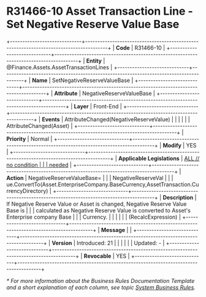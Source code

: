 ﻿---
erp.type: front-end-business-rule
erp.entity: Finance.Assets.AssetTransactionLines
---

# R31466-10 Asset Transaction Line - Set Negative Reserve Value Base
+-----------------------------+---------------------------------------------------------------------------------------+
| **Code**                    | R31466-10                                                                             |
+-----------------------------+---------------------------------------------------------------------------------------+
| **Entity**                  | @Finance.Assets.AssetTransactionLines                                                                  |
+-----------------------------+---------------------------------------------------------------------------------------+
| **Name**                    | SetNegativeReserveValueBase                                                           |
+-----------------------------+---------------------------------------------------------------------------------------+
| **Attribute**               | NegativeReserveValueBase                                                              |
+-----------------------------+---------------------------------------------------------------------------------------+
| **Layer**                   | Front-End                                                                             |
+-----------------------------+---------------------------------------------------------------------------------------+
| **Events**                  | AttributeChanged(NegativeReserveValue)                                                |
|                             |                                                                                       |
|                             | AttributeChanged(Asset)                                                               |
+-----------------------------+---------------------------------------------------------------------------------------+
| **Priority**                | Normal                                                                                |
+-----------------------------+---------------------------------------------------------------------------------------+
| **Modify**                  | YES                                                                                   |
+-----------------------------+---------------------------------------------------------------------------------------+
| **Applicable Legislations** | [ALL // no condition                                                                  |
|                             | needed](https://confluence.erp.net/display/techdoc/Country+Specific+Functionality)    |
+-----------------------------+---------------------------------------------------------------------------------------+
| **Action**                  | NegativeReserveValueBase=                                                             |
|                             | NegativeReserveVal                                                                    |
|                             | ue.ConvertTo(Asset.EnterpriseCompany.BaseCurrency,AssetTransaction.CurrencyDirectory) |
+-----------------------------+---------------------------------------------------------------------------------------+
| **Description**             | If Negative Reserve Value or Asset is changed, Negative Reserve Value Base is         |
|                             | calculated as Negative Reserve Value is converted to Asset\'s Enterprise company Base |
|                             | Currency.                                                                             |
|                             |                                                                                       |
|                             | (RecalcExpression)                                                                    |
+-----------------------------+---------------------------------------------------------------------------------------+
| **Message**                 |                                                                                       |
+-----------------------------+---------------------------------------------------------------------------------------+
| **Version**                 | Introduced: 21                                                                        |
|                             |                                                                                       |
|                             | Updated: -                                                                            |
+-----------------------------+---------------------------------------------------------------------------------------+
| **Revocable**               | YES                                                                                   |
+-----------------------------+---------------------------------------------------------------------------------------+

*\* For more information about the Business Rules Documentation Template and a short explanation of each column, see
topic [System Business Rules](../templates/template-description-system-business-rules.md).*

  

  
